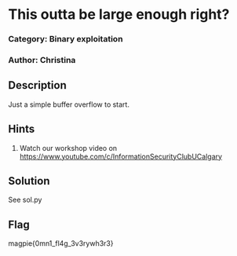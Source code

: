 # This outta be large enough right?
### Category: Binary exploitation
### Author: Christina

## Description
Just a simple buffer overflow to start.

## Hints
1. Watch our workshop video on https://www.youtube.com/c/InformationSecurityClubUCalgary

## Solution
See sol.py

## Flag
magpie{0mn1_fl4g_3v3rywh3r3}
